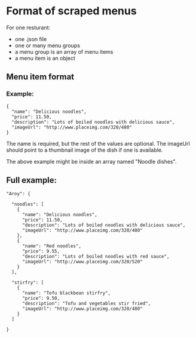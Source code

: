 # Format of scraped menus

For one resturant:
* one .json file
* one or many menu groups
* a menu group is an array of menu items
* a menu item is an object

## Menu item format
### Example:
    {
      "name": "Delicious noodles",
      "price": 11.50,
      "description": "Lots of boiled noodles with delicious sauce",
      "imageUrl": "http://www.placeimg.com/320/480"
    }

The name is required, but the rest of the values are optional.
The imageUrl should point to a thumbnail image of the dish if one is available.

The above example might be inside an array named "Noodle dishes".

## Full example:

    "Aroy": {

      "noodles": [
        {
          "name": "Delicious noodles",
          "price": 11.50,
          "description": "Lots of boiled noodles with delicious sauce",
          "imageUrl": "http://www.placeimg.com/320/480"
        },
        {
          "name": "Red noodles",
          "price": 9.55,
          "description": "Lots of boiled noodles with red sauce",
          "imageUrl": "http://www.placeimg.com/320/520"
        }
      ],

      "stirfry": [
        {
          "name": "Tofu blackbean stirfry",
          "price": 9.50,
          "description": "Tofu and vegetables stir fried",
          "imageUrl": "http://www.placeimg.com/320/480"
        }
      ]

    }
